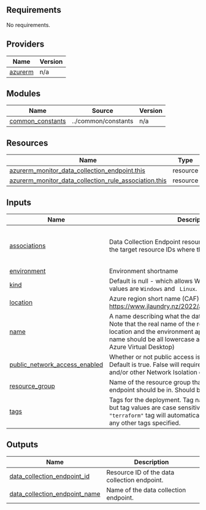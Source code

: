 <!-- BEGIN_TF_DOCS -->

## Requirements

No requirements.

## Providers

| Name                                                         | Version |
| ------------------------------------------------------------ | ------- |
| <a name="provider_azurerm"></a> [azurerm](#provider_azurerm) | n/a     |

## Modules

| Name                                                                                | Source              | Version |
| ----------------------------------------------------------------------------------- | ------------------- | ------- |
| <a name="module_common_constants"></a> [common_constants](#module_common_constants) | ../common/constants | n/a     |

## Resources

| Name                                                                                                                                                                              | Type     |
| --------------------------------------------------------------------------------------------------------------------------------------------------------------------------------- | -------- |
| [azurerm_monitor_data_collection_endpoint.this](https://registry.terraform.io/providers/hashicorp/azurerm/latest/docs/resources/monitor_data_collection_endpoint)                 | resource |
| [azurerm_monitor_data_collection_rule_association.this](https://registry.terraform.io/providers/hashicorp/azurerm/latest/docs/resources/monitor_data_collection_rule_association) | resource |

## Inputs

| Name                                                                                                                     | Description                                                                                                                                                                                                                                                   | Type                                                                                                                   | Default | Required |
| ------------------------------------------------------------------------------------------------------------------------ | ------------------------------------------------------------------------------------------------------------------------------------------------------------------------------------------------------------------------------------------------------------- | ---------------------------------------------------------------------------------------------------------------------- | ------- | :------: |
| <a name="input_associations"></a> [associations](#input_associations)                                                    | Data Collection Endpoint resource associations. These are the target resource IDs where the rules will be applied.                                                                                                                                            | <pre>list(object({<br/> target_resource_id = string<br/> data_collection_endpoint_id = optional(string)<br/> }))</pre> | `[]`    |    no    |
| <a name="input_environment"></a> [environment](#input_environment)                                                       | Environment shortname                                                                                                                                                                                                                                         | `string`                                                                                                               | n/a     |   yes    |
| <a name="input_kind"></a> [kind](#input_kind)                                                                            | Default is null - which allows Windows and Linux, possible values are `Windows` and ` Linux`.                                                                                                                                                                 | `string`                                                                                                               | `null`  |    no    |
| <a name="input_location"></a> [location](#input_location)                                                                | Azure region short name (CAF). e.g. `eus` for East US. See: https://www.jlaundry.nz/2022/azure_region_abbreviations/                                                                                                                                          | `string`                                                                                                               | n/a     |   yes    |
| <a name="input_name"></a> [name](#input_name)                                                                            | A name describing what the data collection endpoint is for. Note that the real name of the resource will have the location and the environment appended to it. The provided name should be all lowercase and one word. e.g. `avd` (for Azure Virtual Desktop) | `string`                                                                                                               | n/a     |   yes    |
| <a name="input_public_network_access_enabled"></a> [public_network_access_enabled](#input_public_network_access_enabled) | Whether or not public access is enabled for the DCE. Default is true. False will require AMPLS (Private Link) and/or other Network Isolation configurations.                                                                                                  | `bool`                                                                                                                 | `true`  |    no    |
| <a name="input_resource_group"></a> [resource_group](#input_resource_group)                                              | Name of the resource group that the data collection endpoint should be in. Should be in the format of: `rg-foo`                                                                                                                                               | `string`                                                                                                               | n/a     |   yes    |
| <a name="input_tags"></a> [tags](#input_tags)                                                                            | Tags for the deployment. Tag names are case insensitive, but tag values are case sensitive. The `managedBy = "terraform"` tag will automatically be applied in addition to any other tags specified.                                                          | `map(string)`                                                                                                          | `{}`    |    no    |

## Outputs

| Name                                                                                                                       | Description                                  |
| -------------------------------------------------------------------------------------------------------------------------- | -------------------------------------------- |
| <a name="output_data_collection_endpoint_id"></a> [data_collection_endpoint_id](#output_data_collection_endpoint_id)       | Resource ID of the data collection endpoint. |
| <a name="output_data_collection_endpoint_name"></a> [data_collection_endpoint_name](#output_data_collection_endpoint_name) | Name of the data collection endpoint.        |

<!-- END_TF_DOCS -->
